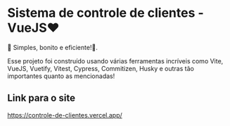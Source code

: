 # Sistema de controle de clientes - VueJS❤️

🎉 Simples, bonito e eficiente!🎉.

Esse projeto foi construído usando várias ferramentas incríveis como
Vite, VueJS, Vuetify, Vitest, Cypress, Commitizen, Husky
e outras tão importantes quanto as mencionadas!

## Link para o site

https://controle-de-clientes.vercel.app/
